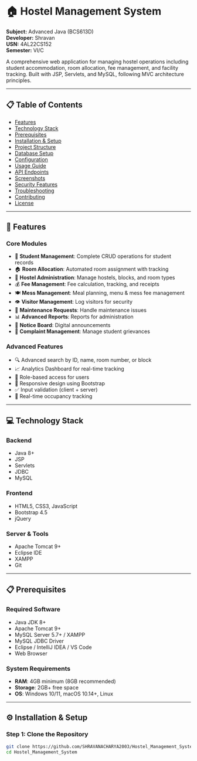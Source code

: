 # 🏠 Hostel Management System

**Subject:** Advanced Java (BCS613D)  
**Developer:** Shravan  
**USN:** 4AL22CS152  
**Semester:** VI/C  

A comprehensive web application for managing hostel operations including student accommodation, room allocation, fee management, and facility tracking. Built with JSP, Servlets, and MySQL, following MVC architecture principles.

---

## 📋 Table of Contents

- [Features](#-features)
- [Technology Stack](#-technology-stack)
- [Prerequisites](#-prerequisites)
- [Installation & Setup](#️-installation--setup)
- [Project Structure](#️-project-structure)
- [Database Setup](#️-database-setup)
- [Configuration](#-configuration)
- [Usage Guide](#-usage-guide)
- [API Endpoints](#-api-endpoints)
- [Screenshots](#-screenshots)
- [Security Features](#-security-features)
- [Troubleshooting](#-troubleshooting)
- [Contributing](#-contributing)
- [License](#-license)

---

## 🚀 Features

### Core Modules

- 👥 **Student Management**: Complete CRUD operations for student records
- 🏠 **Room Allocation**: Automated room assignment with tracking
- 🏢 **Hostel Administration**: Manage hostels, blocks, and room types
- 💰 **Fee Management**: Fee calculation, tracking, and receipts
- 🍽️ **Mess Management**: Meal planning, menu & mess fee management
- 👁️ **Visitor Management**: Log visitors for security
- 🔧 **Maintenance Requests**: Handle maintenance issues
- 📊 **Advanced Reports**: Reports for administration
- 📢 **Notice Board**: Digital announcements
- 📝 **Complaint Management**: Manage student grievances

### Advanced Features

- 🔍 Advanced search by ID, name, room number, or block
- 📈 Analytics Dashboard for real-time tracking
- 🔐 Role-based access for users
- 📱 Responsive design using Bootstrap
- ✅ Input validation (client + server)
- 🔄 Real-time occupancy tracking

---

## 💻 Technology Stack

### Backend

- Java 8+
- JSP
- Servlets
- JDBC
- MySQL

### Frontend

- HTML5, CSS3, JavaScript
- Bootstrap 4.5
- jQuery

### Server & Tools

- Apache Tomcat 9+
- Eclipse IDE
- XAMPP
- Git

---

## 📋 Prerequisites

### Required Software

- Java JDK 8+
- Apache Tomcat 9+
- MySQL Server 5.7+ / XAMPP
- MySQL JDBC Driver
- Eclipse / IntelliJ IDEA / VS Code
- Web Browser

### System Requirements

- **RAM**: 4GB minimum (8GB recommended)
- **Storage**: 2GB+ free space
- **OS**: Windows 10/11, macOS 10.14+, Linux

---

## ⚙️ Installation & Setup

### Step 1: Clone the Repository

```bash
git clone https://github.com/SHRAVANACHARYA2003/Hostel_Management_System
cd Hostel_Management_System











